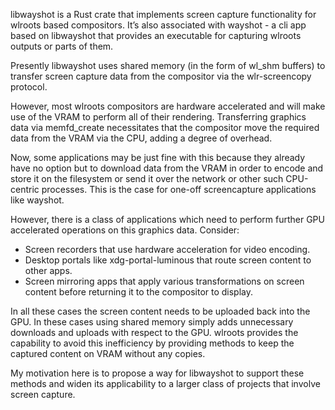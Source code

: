 

libwayshot is a Rust crate that implements screen capture functionality for wlroots based compositors. It’s also associated with wayshot - a cli app based on libwayshot that provides an executable for capturing wlroots outputs or parts of them.

Presently libwayshot uses shared memory (in the form of wl_shm buffers) to transfer screen capture data from the compositor via the wlr-screencopy protocol.

However, most wlroots compositors are hardware accelerated and will make use of the VRAM to perform all of their rendering. Transferring graphics data via memfd_create necessitates that the compositor move the required data from the VRAM via the CPU, adding a degree of overhead.

Now, some applications may be just fine with this because they already have no option but to download data from the VRAM in order to encode and store it on the filesystem or send it over the network or other such CPU-centric processes. This is the case for one-off screencapture applications like wayshot.

However, there is a class of applications which need to perform further GPU accelerated operations on this graphics data. Consider:
-   Screen recorders that use hardware acceleration for video encoding.
-   Desktop portals like xdg-portal-luminous that route screen content to other apps.
-   Screen mirroring apps that apply various transformations on screen content before returning it to the compositor to display.

In all these cases the screen content needs to be uploaded back into the GPU. In these cases using shared memory simply adds unnecessary downloads and uploads with respect to the GPU. wlroots provides the capability to avoid this inefficiency by providing methods to keep the captured content on VRAM without any copies.

My motivation here is to propose a way for libwayshot to support these methods and widen its applicability to a larger class of projects that involve screen capture.
